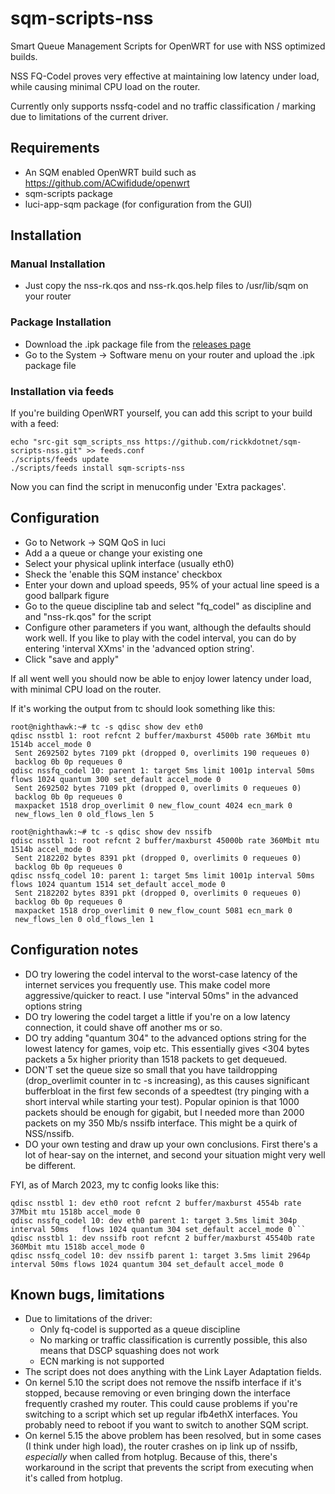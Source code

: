 # sqm-scripts-nss
Smart Queue Management Scripts for OpenWRT for use with NSS optimized builds.

NSS FQ-Codel proves very effective at maintaining low latency under load, while causing minimal CPU load on the router. 

Currently only supports nssfq-codel and no traffic classification / marking due to limitations of the current driver. 

## Requirements

* An SQM enabled OpenWRT build such as https://github.com/ACwifidude/openwrt
* sqm-scripts package
* luci-app-sqm package (for configuration from the GUI)

## Installation

### Manual Installation

* Just copy the nss-rk.qos and nss-rk.qos.help files to /usr/lib/sqm on your router

### Package Installation

* Download the .ipk package file from the [releases page](https://github.com/rickkdotnet/sqm-scripts-nss/releases/tag/ipk)
* Go to the System -> Software menu on your router and upload the .ipk package file

### Installation via feeds

If you're building OpenWRT yourself, you can add this script to your build with a feed: 

    echo "src-git sqm_scripts_nss https://github.com/rickkdotnet/sqm-scripts-nss.git" >> feeds.conf
    ./scripts/feeds update
    ./scripts/feeds install sqm-scripts-nss
 
 Now you can find the script in menuconfig under 'Extra packages'.

## Configuration 

* Go to Network -> SQM QoS in luci
* Add a a queue or change your existing one
* Select your physical uplink interface (usually eth0)  
* Sheck the 'enable this SQM instance' checkbox
* Enter your down and upload speeds, 95% of your actual line speed is a good ballpark figure
* Go to the queue discipline tab and select "fq_codel" as discipline and and "nss-rk.qos" for the script
* Configure other parameters if you want, although the defaults should work well. If you like to play with the codel interval, you can do by entering 'interval XXms' in the 'advanced option string'. 
* Click "save and apply" 

If all went well you should now be able to enjoy lower latency under load, with minimal CPU load on the router. 

If it's working the output from tc should look something like this: 

    root@nighthawk:~# tc -s qdisc show dev eth0
    qdisc nsstbl 1: root refcnt 2 buffer/maxburst 4500b rate 36Mbit mtu 1514b accel_mode 0
     Sent 2692502 bytes 7109 pkt (dropped 0, overlimits 190 requeues 0)
     backlog 0b 0p requeues 0
    qdisc nssfq_codel 10: parent 1: target 5ms limit 1001p interval 50ms flows 1024 quantum 300 set_default accel_mode 0
     Sent 2692502 bytes 7109 pkt (dropped 0, overlimits 0 requeues 0)
     backlog 0b 0p requeues 0
     maxpacket 1518 drop_overlimit 0 new_flow_count 4024 ecn_mark 0
     new_flows_len 0 old_flows_len 5

    root@nighthawk:~# tc -s qdisc show dev nssifb
    qdisc nsstbl 1: root refcnt 2 buffer/maxburst 45000b rate 360Mbit mtu 1514b accel_mode 0
     Sent 2182202 bytes 8391 pkt (dropped 0, overlimits 0 requeues 0)
     backlog 0b 0p requeues 0
    qdisc nssfq_codel 10: parent 1: target 5ms limit 1001p interval 50ms flows 1024 quantum 1514 set_default accel_mode 0
     Sent 2182202 bytes 8391 pkt (dropped 0, overlimits 0 requeues 0)
     backlog 0b 0p requeues 0
     maxpacket 1518 drop_overlimit 0 new_flow_count 5081 ecn_mark 0
     new_flows_len 0 old_flows_len 1

## Configuration notes

* DO try lowering the codel interval to the worst-case latency of the internet services you frequently use. This make codel more aggressive/quicker to react. I use "interval 50ms" in the advanced options string
* DO try lowering the codel target a little if you're on a low latency connection, it could shave off another ms or so.  
* DO try adding "quantum 304" to the advanced options string for the lowest latency for games, voip etc. This essentially gives <304 bytes packets a 5x higher priority than 1518 packets to get dequeued.
* DON'T set the queue size so small that you have taildropping (drop_overlimit counter in tc -s increasing), as this causes significant bufferbloat in the first few seconds of a speedtest (try pinging with a short interval while starting your test). Popular opinion is that 1000 packets should be enough for gigabit, but I needed more than 2000 packets on my 350 Mb/s nssifb interface. This might be a quirk of NSS/nssifb. 
* DO your own testing and draw up your own conclusions. First there's a lot of hear-say on the internet, and second your situation might very well be different. 

FYI, as of March 2023, my tc config looks like this: 

	qdisc nsstbl 1: dev eth0 root refcnt 2 buffer/maxburst 4554b rate 37Mbit mtu 1518b accel_mode 0
	qdisc nssfq_codel 10: dev eth0 parent 1: target 3.5ms limit 304p interval 50ms   flows 1024 quantum 304 set_default accel_mode 0```
	qdisc nsstbl 1: dev nssifb root refcnt 2 buffer/maxburst 45540b rate 360Mbit mtu 1518b accel_mode 0
	qdisc nssfq_codel 10: dev nssifb parent 1: target 3.5ms limit 2964p interval 50ms flows 1024 quantum 304 set_default accel_mode 0

## Known bugs, limitations

* Due to limitations of the driver:
    * Only fq-codel is supported as a queue discipline
    * No marking or traffic classification is currently possible, this also means that DSCP squashing does not work
    * ECN marking is not supported
* The script does not does anything with the Link Layer Adaptation fields. 
* On kernel 5.10 the script does not remove the nssifb interface if it's stopped, because removing or even bringing down the interface frequently crashed my router. This could cause problems if you're switching to a script which set up regular ifb4ethX interfaces. You probably need to reboot if you want to switch to another SQM script. 
* On kernel 5.15 the above problem has been resolved, but in some cases (I think under high load), the router crashes on ip link up of nssifb, *especially* when called from hotplug. Because of this, there's workaround in the script that prevents the script from executing when it's called from hotplug.  





